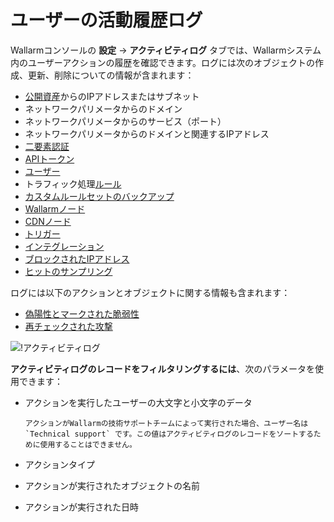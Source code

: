 # ユーザーの活動履歴ログ

Wallarmコンソールの **設定** → **アクティビティログ** タブでは、Wallarmシステム内のユーザーアクションの履歴を確認できます。ログには次のオブジェクトの作成、更新、削除についての情報が含まれます：

* [公開資産](../scanner.ja.md)からのIPアドレスまたはサブネット
* ネットワークパリメータからのドメイン
* ネットワークパリメータからのサービス（ポート）
* ネットワークパリメータからのドメインと関連するIPアドレス
* [二要素認証](account.ja.md#enabling-two-factor-authentication)
* [APIトークン](api-tokens.ja.md)
* [ユーザー](users.ja.md)
* トラフィック処理[ルール](../rules/intro.ja.md)
* [カスタムルールセットのバックアップ](../rules/backup.ja.md)
* [Wallarmノード](../nodes/nodes.ja.md)
* [CDNノード](../nodes/cdn-node.ja.md)
* [トリガー](../triggers/triggers.ja.md)
* [インテグレーション](integrations/integrations-intro.ja.md)
* [ブロックされたIPアドレス](../ip-lists/denylist.ja.md)
* [ヒットのサンプリング](../events/analyze-attack.ja.md#sampling-of-hits)

ログには以下のアクションとオブジェクトに関する情報も含まれます：

* [偽陽性とマークされた脆弱性](../vulnerabilities.ja.md#marking-vulnerabilities-as-false-positives)
* [再チェックされた攻撃](../events/verify-attack.ja.md)

![!アクティビティログ](../../images/user-guides/settings/audit-log.png)

**アクティビティログのレコードをフィルタリングするには**、次のパラメータを使用できます：

* アクションを実行したユーザーの大文字と小文字のデータ

      アクションがWallarmの技術サポートチームによって実行された場合、ユーザー名は `Technical support` です。この値はアクティビティログのレコードをソートするために使用することはできません。
* アクションタイプ
* アクションが実行されたオブジェクトの名前
* アクションが実行された日時
